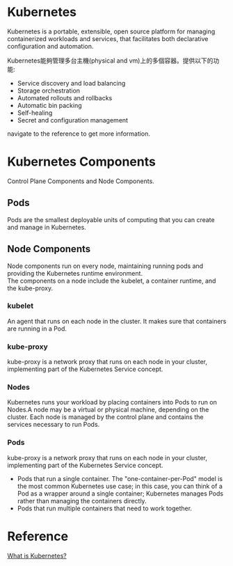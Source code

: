 # Kubernetes
Kubernetes is a portable, extensible, open source platform for managing containerized workloads and services, that facilitates both declarative configuration and automation.  

Kubernetes能夠管理多台主機(physical and vm)上的多個容器。提供以下的功能:
* Service discovery and load balancing 
* Storage orchestration
* Automated rollouts and rollbacks
* Automatic bin packing
* Self-healing
* Secret and configuration management

navigate to the reference to get more information.

# Kubernetes Components
Control Plane Components and Node Components.  


## Pods
Pods are the smallest deployable units of computing that you can create and manage in Kubernetes.  

## Node Components 
Node components run on every node, maintaining running pods and providing the Kubernetes runtime environment.  
The components on a node include the kubelet, a container runtime, and the kube-proxy.
### kubelet
An agent that runs on each node in the cluster. It makes sure that containers are running in a Pod.

### kube-proxy
kube-proxy is a network proxy that runs on each node in your cluster, implementing part of the Kubernetes Service concept.

### Nodes
Kubernetes runs your workload by placing containers into Pods to run on Nodes.A node may be a virtual or physical machine, depending on the cluster. Each node is managed by the control plane and contains the services necessary to run Pods.

### Pods
kube-proxy is a network proxy that runs on each node in your cluster, implementing part of the Kubernetes Service concept.
* Pods that run a single container. The "one-container-per-Pod" model is the most common Kubernetes use case; in this case, you can think of a Pod as a wrapper around a single container; Kubernetes manages Pods rather than managing the containers directly.
* Pods that run multiple containers that need to work together.

# Reference
[What is Kubernetes?](https://kubernetes.io/docs/concepts/overview/what-is-kubernetes/)